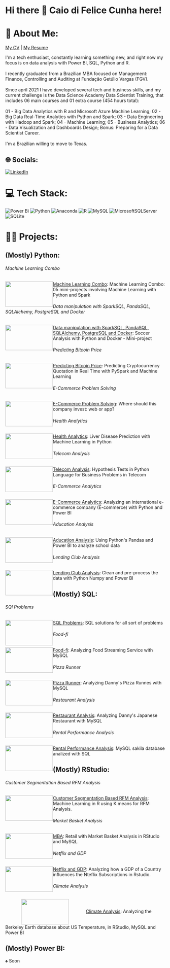 # Hi there 👋 Caio di Felice Cunha here!

# 💫 About Me:
[My CV](https://1drv.ms/b/s!AgN_sWJ-UsvYhNJju1dFh7phsS-6dg?e=cC7EbR) | [My Resume](https://1drv.ms/b/s!AgN_sWJ-UsvYhNJkh5bw6jsGmPyeXw?e=thzTdX)<br>

I'm a tech enthusiast, constantly learning something new, and right now my focus is on data analysis with Power BI, SQL, Python and R.<br><br>I recently graduated from a Brazilian MBA focused on Management: Finance, Controlling and Auditing at Fundação Getúlio Vargas (FGV).<br><br>Since april 2021 I have developed several tech and business skills, and my current challenge is the Data Science Academy Data Scientist Training, that includes 06 main courses and 01 extra course (454 hours total): <br><br>01 - Big Data Analytics with R and Microsoft Azure Machine Learning; 02 - Big Data Real-Time Analytics with Python and Spark; 03 - Data Engineering with Hadoop and Spark; 04 - Machine Learning; 05 - Business Analytics; 06 - Data Visualization and Dashboards Design; Bonus: Preparing for a Data Scientist Career.<br><br>I'm a Brazilian willing to move to Texas.


## 🌐 Socials:
[![LinkedIn](https://img.shields.io/badge/LinkedIn-%230077B5.svg?logo=linkedin&logoColor=white)](https://linkedin.com/in/caio-felicio-cunha) 

# 💻 Tech Stack:
![Power Bi](https://img.shields.io/badge/power_bi-F2C811?style=for-the-badge&logo=powerbi&logoColor=black) ![Python](https://img.shields.io/badge/python-3670A0?style=for-the-badge&logo=python&logoColor=ffdd54) ![Anaconda](https://img.shields.io/badge/Anaconda-%2344A833.svg?style=for-the-badge&logo=anaconda&logoColor=white) ![R](https://img.shields.io/badge/r-%23276DC3.svg?style=for-the-badge&logo=r&logoColor=white) ![MySQL](https://img.shields.io/badge/mysql-%2300f.svg?style=for-the-badge&logo=mysql&logoColor=white) ![MicrosoftSQLServer](https://img.shields.io/badge/Microsoft%20SQL%20Sever-CC2927?style=for-the-badge&logo=microsoft%20sql%20server&logoColor=white) ![SQLite](https://img.shields.io/badge/sqlite-%2307405e.svg?style=for-the-badge&logo=sqlite&logoColor=white) 

# :scientist: Projects:
## (Mostly) Python:

###### Machine Learning Combo
<img src=https://user-images.githubusercontent.com/111542025/235374516-cf95a45c-96d8-4b62-ab25-723cb61448f1.png width="150" height="80" style="float:left"> [Machine Learning Combo](https://github.com/Caio-Felice-Cunha/MachineLearning-Combo/blob/main/README.md): Machine Learning Combo: 05 mini-projects involving Machine Learning with Python and Spark

###### Data manipulation with SparkSQL, PandaSQL, SQLAlchemy, PostgreSQL and Docker
<img src=https://user-images.githubusercontent.com/111542025/235011916-b12132af-e34f-43cb-a321-ad98bbd04661.jpg width="150" height="80" style="float:left"> [Data manipulation with SparkSQL, PandaSQL, SQLAlchemy, PostgreSQL and Docker](https://github.com/Caio-Felice-Cunha/Soccer_Analysis_with_Python_Docker/tree/main): Soccer Analysis with Python and Docker - Mini-project

###### Predicting Bitcoin Price
<img src=https://user-images.githubusercontent.com/111542025/234734544-27c05061-d60e-4f93-87a7-4e5fa1acb85c.png width="150" height="80" style="float:left"> [Predicting Bitcoin Price](https://github.com/Caio-Felice-Cunha/Predicting_Bitcoin_Price/tree/main): Predicting Cryptocurrency Quotation in Real Time with PySpark and Machine Learning

###### E-Commerce Problem Solving
<img src=https://user-images.githubusercontent.com/111542025/233861359-986757f1-96de-49e9-9c1c-36c21ccb6533.jpg width="150" height="80" style="float:left"> [E-Commerce Problem Solving](https://github.com/Caio-Felice-Cunha/E-CommerceProblemSolving): Where should this company invest: web or app?

###### Health Analytics
<img src=https://user-images.githubusercontent.com/111542025/232332768-394a5de2-3303-4a7c-92a8-193bdf8247d6.png width="150" height="80" style="float:left"> [Health Analytics](https://github.com/Caio-Felice-Cunha/HealthAnalytics): Liver Disease Prediction with Machine Learning in Python

###### Telecom Analysis
<img src=https://user-images.githubusercontent.com/111542025/231281124-b31b90f2-cdaa-44cf-bc7d-08c309228490.jpg width="150" height="80" style="float:left"> [Telecom Analysis](https://github.com/Caio-Felice-Cunha/TelecomAnalysis): Hypothesis Tests in Python Language for Business Problems in Telecom

###### E-Commerce Analytics
<img src=https://user-images.githubusercontent.com/111542025/227748719-b52177e7-51c6-4afa-b9e8-56b65812e2d6.png width="150" height="80" style="float:left"> [E-Commerce Analytics](https://github.com/Caio-Felice-Cunha/E-CommerceAnalytics): Analyzing an international e-commerce company (E-commerce) with Python and Power BI

###### Aducation Analysis
<img src=https://user-images.githubusercontent.com/111542025/227364082-d1c31dfe-d467-466f-81a5-34aa085eb175.jpg width="150" height="80" style="float:left"> [Aducation Analysis](https://github.com/Caio-Felice-Cunha/AducationAnalysis): Using Python's Pandas and Power BI to analyze school data

###### Lending Club Analysis
<img src=https://user-images.githubusercontent.com/111542025/226976602-38713a08-415e-4527-b4c3-a02a7d784c47.png width="150" height="80" style="float:left"> [Lending Club Analysis](https://github.com/Caio-Felice-Cunha/LendingClubAnalysis): Clean and pre-process the data with Python Numpy and Power BI

## (Mostly) SQL:
###### SQl Problems
<img src=https://user-images.githubusercontent.com/111542025/233393866-a541aea9-f529-4d72-9998-679a4247f2d4.png width="150" height="80" style="float:left"> [SQL Problems](https://github.com/Caio-Felice-Cunha/SQl_Problems): SQL solutions for all sort of problems

###### Food-fi
<img src=https://user-images.githubusercontent.com/111542025/233793451-6a3a4d15-78b2-45ce-8403-d2d3d52f9c9d.png width="150" height="80" style="float:left"> [Food-fi](https://github.com/Caio-Felice-Cunha/Food-fi/tree/main): Analyzing Food Streaming Service with MySQL

###### Pizza Runner
<img src=https://user-images.githubusercontent.com/111542025/230741077-e444f1e8-b758-4eea-a024-11ca0dd708de.png width="150" height="80" style="float:left"> [Pizza Runner](https://github.com/Caio-Felice-Cunha/PizzaRunner): Analyzing Danny's Pizza Runnes with MySQL

###### Restaurant Analysis
<img src=https://user-images.githubusercontent.com/111542025/230174246-f261edf2-293a-4c96-9158-ae1b5d9a1193.png width="150" height="80" style="float:left"> [Restaurant Analysis](https://github.com/Caio-Felice-Cunha/RestaurantAnalysis): Analyzing Danny's Japanese Restaurant with MySQL

###### Rental Performance Analysis
<img src=https://user-images.githubusercontent.com/111542025/229197103-3829a42c-a8fc-450e-83f8-b5c5dcc4164e.jpg width="150" height="80" style="float:left"> [Rental Performance Analysis](https://github.com/Caio-Felice-Cunha/RentalPerformanceAnalysis): MySQL sakila database analized with SQL

## (Mostly) RStudio:

###### Customer Segmentation Based RFM Analysis
<img src=https://user-images.githubusercontent.com/111542025/234999814-62da9573-f325-4a61-b80f-9bdd7996614f.png width="150" height="80" style="float:left"> [Customer Segmentation Based RFM Analysis](https://github.com/Caio-Felice-Cunha/Customer_Segmentation_Based_RFM_Analysis/tree/main): Machine Learning in R using K means for RFM Analysis. 

###### Market Basket Analysis
<img src=https://user-images.githubusercontent.com/111542025/226118542-f536315b-e479-42be-a613-a846c044e1bb.jpeg width="150" height="80" style="float:left"> [MBA](https://github.com/Caio-Felice-Cunha/MarketBasketAnalysis): Retail with Market Basket Analysis in RStudio and MySQL. 

###### Netflix and GDP
<img src=https://user-images.githubusercontent.com/111542025/226118013-93dc490e-ff12-4085-a454-7a15b8ab774b.png width="150" height="80" style="float:left"> [Netflix and GDP](https://github.com/Caio-Felice-Cunha/Netflix-GDP): Analyzing how a GDP of a Country influences the Nteflix Subscriptions in Rstudio.

###### Climate Analysis
<img src=https://user-images.githubusercontent.com/111542025/226117187-1690642a-bceb-42d4-8a12-3b0bda074cbd.png width="150" height="80" style="vertical-align:middle;margin:0px 50px"> [Climate Analysis](https://github.com/Caio-Felice-Cunha/ClimateAnalysis): Analyzing the Berkeley Earth database about US Temperature, in RStudio, MySQL and Power BI

## (Mostly) Power BI:
&spades; Soon





